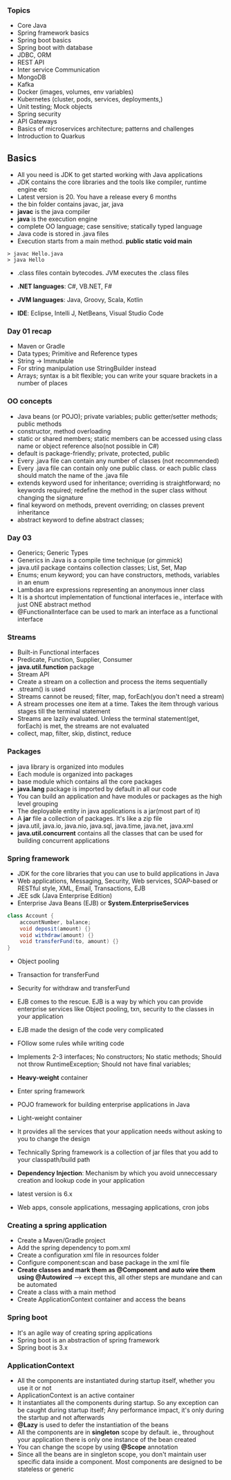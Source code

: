 ### Topics

* Core Java
* Spring framework basics
* Spring boot basics
* Spring boot with database
* JDBC, ORM
* REST API
* Inter service Communication
* MongoDB
* Kafka
* Docker (images, volumes, env variables)
* Kubernetes (cluster, pods, services, deployments,)
* Unit testing; Mock objects
* Spring security
* API Gateways
* Basics of microservices architecture; patterns and challenges
* Introduction to Quarkus


## Basics

* All you need is JDK to get started working with Java applications
* JDK contains the core libraries and the tools like compiler, runtime engine etc
* Latest version is 20. You have a release every 6 months	
* the bin folder contains javac, jar, java
* **javac** is the java compiler
* **java** is the execution engine
* complete OO language; case sensitive; statically typed language
* Java code is stored in .java files
* Execution starts from a main method. **public static void main**

```
> javac Hello.java
> java Hello
```

* .class files contain bytecodes. JVM executes the .class files

* **.NET languages**: C#, VB.NET, F#
* **JVM languages**: Java, Groovy, Scala, Kotlin
* **IDE**: Eclipse, Intelli J, NetBeans, Visual Studio Code


### Day 01 recap

* Maven or Gradle
* Data types; Primitive and Reference types
* String -> Immutable
* For string manipulation use StringBuilder instead
* Arrays; syntax is a bit flexible; you can write your square brackets in a number of places


### OO concepts

* Java beans (or POJO); private variables; public getter/setter methods; public methods
* constructor, method overloading
* static or shared members; static members can be accessed using class name or object reference also(not possible in C#)
* default is package-friendly; private, protected, public
* Every .java file can contain any number of classes (not recommended)
* Every .java file can contain only one public class. or each public class should match the name of the .java file
* extends keyword used for inheritance; overriding is straightforward; no keywords required; redefine the method in the super class without changing the signature
* final keyword on methods, prevent overriding; on classes prevent inheritance
* abstract keyword to define abstract classes;

### Day 03

* Generics; Generic Types
* Generics in Java is a compile time technique (or gimmick)
* java.util package contains collection classes; List, Set, Map
* Enums; enum keyword; you can have constructors, methods, variables in an enum
* Lambdas are expressions representing an anonymous inner class
* It is a shortcut implementation of functional interfaces ie., interface with just ONE abstract method
* @FunctionalInterface can be used to mark an interface as a functional interface

### Streams

* Built-in Functional interfaces 
* Predicate, Function, Supplier, Consumer
* **java.util.function** package
* Stream API
* Create a stream on a collection and process the items sequentially
* .stream() is used
* Streams cannot be reused; filter, map, forEach(you don't need a stream)
* A stream processes one item at a time. Takes the item through various stages till the terminal statement
* Streams are lazily evaluated. Unless the terminal statement(get, forEach) is met, the streams are not evaluated
* collect, map, filter, skip, distinct, reduce

### Packages

* java library is organized into modules
* Each module is organized into packages
* base module which contains all the core packages
* **java.lang** package is imported by default in all our code
* You can build an application and have modules or packages as the high level grouping
* The deployable entity in java applications is a jar(most part of it)
* A **jar** file a collection of packages. It's like a zip file
* java.util, java.io, java.nio, java.sql, java.time, java.net, java.xml
* **java.util.concurrent** contains all the classes that can be used for building concurrent applications

### Spring framework

* JDK for the core libraries that you can use to build applications in Java
* Web applications, Messaging, Security, Web services, SOAP-based or RESTful style, XML, Email, Transactions, EJB
* JEE sdk (Java Enterprise Edition)
* Enterprise Java Beans (EJB) or **System.EnterpriseServices**


``` java
class Account {
	accountNumber, balance;
	void deposit(amount) {}
	void withdraw(amount) {}
	void transferFund(to, amount) {}	
}
```

* Object pooling 
* Transaction for transferFund
* Security for withdraw and transferFund
* EJB comes to the rescue. EJB is a way by which you can provide enterprise services like Object pooling, txn, security to the classes in your application
* EJB made the design of the code very complicated
* FOllow some rules while writing code
* Implements 2-3 interfaces; No constructors; No static methods; Should not throw RuntimeException; Should not have final variables;
* **Heavy-weight** container


* Enter spring framework
* POJO framework for building enterprise applications in Java
* Light-weight container
* It provides all the services that your application needs without asking to you to change the design 
* Technically Spring framework is a collection of jar files that you add to your classpath/build path
* **Dependency Injection**: Mechanism by which you avoid unneccessary creation and lookup code in your application
* latest version is 6.x
* Web apps, console applications, messaging applications, cron jobs


### Creating a spring application

* Create a Maven/Gradle project
* Add the spring dependency to pom.xml
* Create a configuration xml file in resources folder
* Configure component:scan and base package in the xml file
* **Create classes and mark them as @Component and auto wire them using @Autowired** --> except this, all other steps are mundane and can be automated
* Create a class with a main method
* Create ApplicationContext container and access the beans


### Spring boot

* It's an agile way of creating spring applications
* Spring boot is an abstraction of spring framework
* Spring boot is 3.x

### ApplicationContext

* All the components are instantiated during startup itself, whether you use it or not
* ApplicationContext is an active container
* It instantiates all the components during startup. So any exception can be caught during startup itself; Any performance impact, it's only during the startup and not afterwards
* **@Lazy** is used to defer the instantiation of the beans
* All the components are in **singleton** scope by default. ie., throughout your application there is only one instance of the bean created
* You can change the scope by using **@Scope** annotation
* Since all the beans are in singleton scope, you don't maintain user specific data inside a component. Most components are designed to be stateless or generic
























